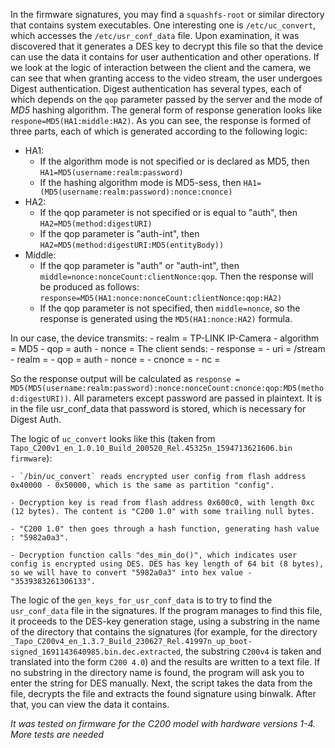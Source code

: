 In the firmware signatures, you may find a `squashfs-root` or similar directory that contains system executables. 
One interesting one is `/etc/uc_convert`, which accesses the `/etc/usr_conf_data` file. 
Upon examination, it was discovered that it generates a DES key to decrypt this file so that the device can use the data it contains for user authentication and other operations.
If we look at the logic of interaction between the client and the camera, we can see that when granting access to the video stream, the user undergoes Digest authentication.
Digest authentication has several types, each of which depends on the `qop` parameter passed by the server and the mode of *MD5* hashing algorithm.
The general form of response generation looks like `respone=MD5(HA1:middle:HA2)`.
As you can see, the response is formed of three parts, each of which is generated according to the following logic:
- HA1:
    - If the algorithm mode is not specified or is declared as MD5, then `HA1=MD5(username:realm:password)`
	- If the hashing algorithm mode is MD5-sess, then `HA1=(MD5(username:realm:password):nonce:cnonce)`
- HA2:
    - If the qop parameter is not specified or is equal to "auth", then `HA2=MD5(method:digestURI)`
    - If the qop parameter is "auth-int", then `HA2=MD5(method:digestURI:MD5(entityBody))`
- Middle:
    - If the qop parameter is "auth" or "auth-int", then `middle=nonce:nonceCount:clientNonce:qop`. Then the response will be produced as follows: 
`response=MD5(HA1:nonce:nonceCount:clientNonce:qop:HA2)`
    - If the qop parameter is not specified, then `middle=nonce`, so the response is generated using the `MD5(HA1:nonce:HA2)` formula.

In our case, the device transmits: 
    - realm = TP-LINK IP-Camera
    - algorithm = MD5
    - qop = auth
    - nonce = <some string>
The client sends:
    - response = <result of auth>
    - uri = /stream
    - realm = <same realm>
    - qop = auth
    - nonce = <some string>
    - cnonce = <some string>
    - nc = <some string>

So the response output will be calculated as `response = MD5(MD5(username:realm:password):nonce:nonceCount:cnonce:qop:MD5(method:digestURI))`.
All parameters except password are passed in plaintext. It is in the file usr_conf_data that password is stored, which is necessary for Digest Auth.

The logic of `uc_convert` looks like this (taken from `Tapo_C200v1_en_1.0.10_Build_200520_Rel.45325n_1594713621606.bin firmware`):

    - `/bin/uc_convert` reads encrypted user config from flash address 0x40000 - 0x50000, which is the same as partition "config".

    - Decryption key is read from flash address 0x600c0, with length 0xc (12 bytes). The content is "C200 1.0" with some trailing null bytes.

    - "C200 1.0" then goes through a hash function, generating hash value : "5982a0a3".

    - Decryption function calls "des_min_do()", which indicates user config is encrypted using DES. DES has key length of 64 bit (8 bytes), so we will have to convert "5982a0a3" into hex value - "3539383261306133".

The logic of the `gen_keys_for_usr_conf_data` is to try to find the `usr_conf_data` file in the signatures. 
If the program manages to find this file, it proceeds to the DES-key generation stage, using a substring in the name of the directory that contains the signatures (for example, for the directory `_Tapo_C200v4_en_1.3.7_Build_230627_Rel.41997n_up_boot-signed_1691143640985.bin.dec.extracted`, the substring `C200v4` is taken and translated into the form `C200 4.0`) and the results are written to a text file.
If no substring in the directory name is found, the program will ask you to enter the string for DES manually. 
Next, the script takes the data from the file, decrypts the file and extracts the found signature using binwalk. 
After that, you can view the data it contains.

*It was tested on firmware for the C200 model with hardware versions 1-4. More tests are needed*
